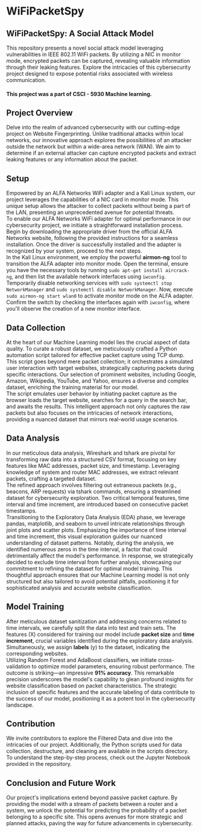 # WiFiPacketSpy
## WiFiPacketSpy: A Social Attack Model     
This repository presents a novel social attack model leveraging vulnerabilities in IEEE 802.11 WiFi packets. By utilizing a NIC in monitor mode, encrypted packets can be captured, revealing valuable information through their leaking features. Explore the intricacies of this cybersecurity project designed to expose potential risks associated with wireless communication.

#### This project was a part of CSCI - 5930 Machine learning.

## Project Overview   
Delve into the realm of advanced cybersecurity with our cutting-edge project on Website Fingerprinting. Unlike traditional attacks within local networks, our innovative approach explores the possibilities of an attacker outside the network but within a wide-area network (WAN). We aim to determine if an external attacker can capture encrypted packets and extract leaking features or any information about the packet.    

## Setup
Empowered by an ALFA Networks WiFi adapter and a Kali Linux system, our project leverages the capabilities of a NIC card in monitor mode. This unique setup allows the attacker to collect packets without being a part of the LAN, presenting an unprecedented avenue for potential threats.    
To enable our ALFA Networks WiFi adapter for optimal performance in our cybersecurity project, we initiate a straightforward installation process. Begin by downloading the appropriate driver from the official ALFA Networks website, following the provided instructions for a seamless installation. Once the driver is successfully installed and the adapter is recognized by your system, proceed to the next steps.    
In the Kali Linux environment, we employ the powerful **airmon-ng** tool to transition the ALFA adapter into monitor mode. Open the terminal, ensure you have the necessary tools by running `sudo apt-get install aircrack-ng`, and then list the available network interfaces using `iwconfig`. Temporarily disable networking services with `sudo systemctl stop NetworkManager` and `sudo systemctl disable NetworkManager`. Now, execute `sudo airmon-ng start wlan0` to activate monitor mode on the ALFA adapter. Confirm the switch by checking the interfaces again with `iwconfig`, where you'll observe the creation of a new monitor interface.

## Data Collection
At the heart of our Machine Learning model lies the crucial aspect of data quality. To curate a robust dataset, we meticulously crafted a Python automation script tailored for effective packet capture using TCP dump. This script goes beyond mere packet collection; it orchestrates a simulated user interaction with target websites, strategically capturing packets during specific interactions. Our selection of prominent websites, including Google, Amazon, Wikipedia, YouTube, and Yahoo, ensures a diverse and complex dataset, enriching the training material for our model.   
The script emulates user behavior by initiating packet capture as the browser loads the target website, searches for a query in the search bar, and awaits the results. This intelligent approach not only captures the raw packets but also focuses on the intricacies of network interactions, providing a nuanced dataset that mirrors real-world usage scenarios.    

## Data Analysis
In our meticulous data analysis, Wireshark and tshark are pivotal for transforming raw data into a structured CSV format, focusing on key features like MAC addresses, packet size, and timestamp. Leveraging knowledge of system and router MAC addresses, we extract relevant packets, crafting a targeted dataset.   
The refined approach involves filtering out extraneous packets (e.g., beacons, ARP requests) via tshark commands, ensuring a streamlined dataset for cybersecurity exploration. Two critical temporal features, time interval and time increment, are introduced based on consecutive packet timestamps.    
Transitioning to the Exploratory Data Analysis (EDA) phase, we leverage pandas, matplotlib, and seaborn to unveil intricate relationships through joint plots and scatter plots. Emphasizing the importance of time interval and time increment, this visual exploration guides our nuanced understanding of dataset patterns. Notably, during the analysis, we identified numerous zeros in the time interval, a factor that could detrimentally affect the model's performance. In response, we strategically decided to exclude time interval from further analysis, showcasing our commitment to refining the dataset for optimal model training. This thoughtful approach ensures that our Machine Learning model is not only structured but also tailored to avoid potential pitfalls, positioning it for sophisticated analysis and accurate website classification.

## Model Training
After meticulous dataset sanitization and addressing concerns related to time intervals, we carefully split the data into test and train sets. The features (X) considered for training our model include **packet size** and **time increment**, crucial variables identified during the exploratory data analysis. Simultaneously, we assign **labels** (y) to the dataset, indicating the corresponding websites.    
Utilizing Random Forest and AdaBoost classifiers, we initiate cross-validation to optimize model parameters, ensuring robust performance. The outcome is striking—an impressive **91% accuracy**. This remarkable precision underscores the model's capability to glean profound insights for website classification based on packet characteristics. The strategic inclusion of specific features and the accurate labeling of data contribute to the success of our model, positioning it as a potent tool in the cybersecurity landscape.   

## Contribution
We invite contributors to explore the Filtered Data and dive into the intricacies of our project. Additionally, the Python scripts used for data collection, destructure, and cleaning are available in the scripts directory. To understand the step-by-step process, check out the Jupyter Notebook provided in the repository.   

## Conclusion and Future Work
Our project's implications extend beyond passive packet capture. By providing the model with a stream of packets between a router and a system, we unlock the potential for predicting the probability of a packet belonging to a specific site. This opens avenues for more strategic and planned attacks, paving the way for future advancements in cybersecurity.    
